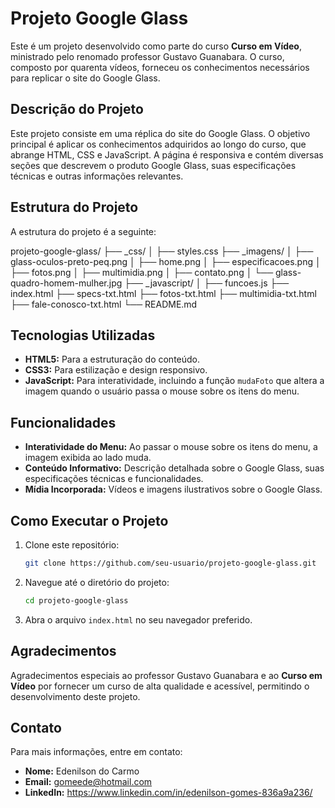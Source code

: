 # Projeto Google Glass

Este é um projeto desenvolvido como parte do curso **Curso em Vídeo**, ministrado pelo renomado professor Gustavo Guanabara. O curso, composto por quarenta vídeos, forneceu os conhecimentos necessários para replicar o site do Google Glass.

## Descrição do Projeto

Este projeto consiste em uma réplica do site do Google Glass. O objetivo principal é aplicar os conhecimentos adquiridos ao longo do curso, que abrange HTML, CSS e JavaScript. A página é responsiva e contém diversas seções que descrevem o produto Google Glass, suas especificações técnicas e outras informações relevantes.

## Estrutura do Projeto

A estrutura do projeto é a seguinte:

projeto-google-glass/
├── _css/
│ ├── styles.css
├── _imagens/
│ ├── glass-oculos-preto-peq.png
│ ├── home.png
│ ├── especificacoes.png
│ ├── fotos.png
│ ├── multimidia.png
│ ├── contato.png
│ └── glass-quadro-homem-mulher.jpg
├── _javascript/
│ ├── funcoes.js
├── index.html
├── specs-txt.html
├── fotos-txt.html
├── multimidia-txt.html
├── fale-conosco-txt.html
└── README.md


## Tecnologias Utilizadas

- **HTML5:** Para a estruturação do conteúdo.
- **CSS3:** Para estilização e design responsivo.
- **JavaScript:** Para interatividade, incluindo a função `mudaFoto` que altera a imagem quando o usuário passa o mouse sobre os itens do menu.

## Funcionalidades

- **Interatividade do Menu:** Ao passar o mouse sobre os itens do menu, a imagem exibida ao lado muda.
- **Conteúdo Informativo:** Descrição detalhada sobre o Google Glass, suas especificações técnicas e funcionalidades.
- **Mídia Incorporada:** Vídeos e imagens ilustrativos sobre o Google Glass.

## Como Executar o Projeto

1. Clone este repositório:
    ```bash
    git clone https://github.com/seu-usuario/projeto-google-glass.git
    ```
2. Navegue até o diretório do projeto:
    ```bash
    cd projeto-google-glass
    ```
3. Abra o arquivo `index.html` no seu navegador preferido.

## Agradecimentos

Agradecimentos especiais ao professor Gustavo Guanabara e ao **Curso em Vídeo** por fornecer um curso de alta qualidade e acessível, permitindo o desenvolvimento deste projeto.

## Contato

Para mais informações, entre em contato:

- **Nome:** Edenilson do Carmo
- **Email:** gomeede@hotmail.com
- **LinkedIn:** https://www.linkedin.com/in/edenilson-gomes-836a9a236/





